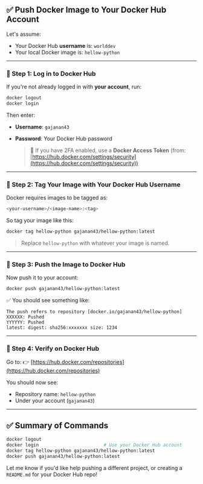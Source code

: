 ## ✅ Push Docker Image to Your Docker Hub Account

Let's assume:

* Your Docker Hub **username** is: `worlddev`
* Your local Docker image is: `hellow-python`

---

### 🔹 Step 1: Log in to Docker Hub

If you're not already logged in with **your account**, run:

```bash
docker logout
docker login
```

Then enter:

* **Username**: `gajanan43`
* **Password**: Your Docker Hub password

  > 🔐 If you have 2FA enabled, use a **Docker Access Token** (from: [https://hub.docker.com/settings/security](https://hub.docker.com/settings/security))

---

### 🔹 Step 2: Tag Your Image with Your Docker Hub Username

Docker requires images to be tagged as:

```bash
<your-username>/<image-name>:<tag>
```

So tag your image like this:

```bash
docker tag hellow-python gajanan43/hellow-python:latest
```

> Replace `hellow-python` with whatever your image is named.

---

### 🔹 Step 3: Push the Image to Docker Hub

Now push it to your account:

```bash
docker push gajanan43/hellow-python:latest
```

✅ You should see something like:

```
The push refers to repository [docker.io/gajanan43/hellow-python]
XXXXXX: Pushed
YYYYYY: Pushed
latest: digest: sha256:xxxxxxx size: 1234
```

---

### 🔹 Step 4: Verify on Docker Hub

Go to:
👉 [https://hub.docker.com/repositories](https://hub.docker.com/repositories)

You should now see:

* Repository name: `hellow-python`
* Under your account (`gajanan43`)

---

## ✅ Summary of Commands

```bash
docker logout
docker login                        # Use your Docker Hub account
docker tag hellow-python gajanan43/hellow-python:latest
docker push gajanan43/hellow-python:latest
```

Let me know if you'd like help pushing a different project, or creating a `README.md` for your Docker Hub repo!

